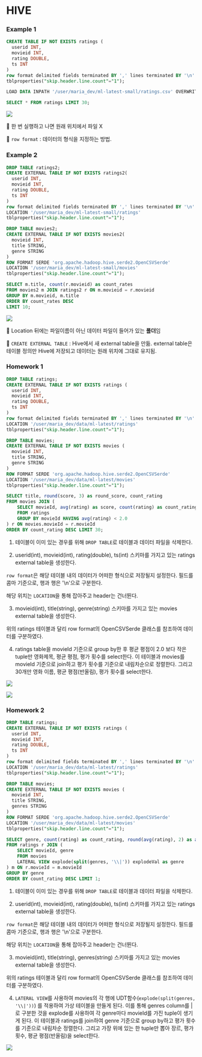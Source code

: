 # HIVE

### Example 1

```sql
CREATE TABLE IF NOT EXISTS ratings (
  userid INT,
  movieid INT,
  rating DOUBLE,
  ts INT
)
row format delimited fields terminated BY ',' lines terminated BY '\n'
tblproperties("skip.header.line.count"="1");

LOAD DATA INPATH '/user/maria_dev/ml-latest-small/ratings.csv' OVERWRITE INTO TABLE ratings;

SELECT * FROM ratings LIMIT 30;
```

![](./screenshot/hive_example1.png)

:memo: 한 번 실행하고 나면 원래 위치에서 파일 X

:memo: `row format` : 데이터의 형식을 지정하는 방법.



### Example 2

```sql
DROP TABLE ratings2;
CREATE EXTERNAL TABLE IF NOT EXISTS ratings2(
  userid INT,
  movieid INT,
  rating DOUBLE,
  ts INT
)
row format delimited fields terminated BY ',' lines terminated BY '\n'
LOCATION '/user/maria_dev/ml-latest-small/ratings'
tblproperties("skip.header.line.count"="1");

DROP TABLE movies2;
CREATE EXTERNAL TABLE IF NOT EXISTS movies2(
  movieid INT,
  title STRING,
  genre STRING
)
ROW FORMAT SERDE 'org.apache.hadoop.hive.serde2.OpenCSVSerde'
LOCATION '/user/maria_dev/ml-latest-small/movies'
tblproperties("skip.header.line.count"="1");

SELECT m.title, count(r.movieid) as count_rates
FROM movies2 m JOIN ratings2 r ON m.movieid = r.movieid
GROUP BY m.movieid, m.title
ORDER BY count_rates DESC
LIMIT 10;
```

![](./screenshot/hive_example2.png)

:bug: Location 뒤에는 파일이름이 아닌 데이터 파일이 들어가 있는 **폴더**임

:memo: `CREATE EXTERNAL TABLE` : Hive에서 새 external table을 만듦. external table은 테이블 정의만 Hive에 저장되고 데이터는 원래 위치에 그대로 유지됨.



### Homework 1

```sql
DROP TABLE ratings;
CREATE EXTERNAL TABLE IF NOT EXISTS ratings (
  userid INT,
  movieid INT,
  rating DOUBLE,
  ts INT
)
row format delimited fields terminated BY ',' lines terminated BY '\n'
LOCATION '/user/maria_dev/data/ml-latest/ratings'
tblproperties("skip.header.line.count"="1");

DROP TABLE movies;
CREATE EXTERNAL TABLE IF NOT EXISTS movies (
  movieid INT,
  title STRING,
  genre STRING
)
ROW FORMAT SERDE 'org.apache.hadoop.hive.serde2.OpenCSVSerde'
LOCATION '/user/maria_dev/data/ml-latest/movies'
tblproperties("skip.header.line.count"="1");

SELECT title, round(score, 3) as round_score, count_rating
FROM movies JOIN (
	SELECT movieId, avg(rating) as score, count(rating) as count_rating
	FROM ratings
	GROUP BY movieId HAVING avg(rating) < 2.0
) r ON movies.movieId = r.movieId
ORDER BY count_rating DESC LIMIT 30;
```

1) 테이블이 이미 있는 경우를 위해 `DROP TABLE`로 테이블과 데이터 파일을 삭제한다.

2) userid(int), movieid(int), rating(double), ts(int) 스키마를 가지고 있는 ratings external table을 생성한다.

 `row format`은 해당 테이블 내의 데이터가 어떠한 형식으로 저장될지 설정한다. 필드를 콤마 기준으로, 행과 행은 '\n'으로 구분한다. 

해당 위치는 `LOCATION`을 통해 잡아주고 header는 건너뛴다.

3) movieid(int), title(string), genre(string) 스키마를 가지고 있는 movies external table을 생성한다. 

위의 ratings 테이블과 달리 row format의 OpenCSVSerde 클래스를 참조하여 데이터를 구분하였다.

4) ratings table을 movieId 기준으로 group by한 후 평균 평점이 2.0 보다 작은 tuple만 영화제목, 평균 평점, 평가 횟수를 select한다. 이 테이블과 movies를 movieId 기준으로 join하고 평가 횟수를 기준으로 내림차순으로 정렬한다. 그리고 30개만 영화 이름, 평균 평점(반올림), 평가 횟수를 select한다.

![](./screenshot/hive_homework1.png)

![](./screenshot/hive_homework1-2.png)



### Homework 2

```sql
DROP TABLE ratings;
CREATE EXTERNAL TABLE IF NOT EXISTS ratings (
  userid INT,
  movieid INT,
  rating DOUBLE,
  ts INT
)
row format delimited fields terminated BY ',' lines terminated BY '\n'
LOCATION '/user/maria_dev/data/ml-latest/ratings'
tblproperties("skip.header.line.count"="1");

DROP TABLE movies;
CREATE EXTERNAL TABLE IF NOT EXISTS movies (
  movieid INT,
  title STRING,
  genres STRING
)
ROW FORMAT SERDE 'org.apache.hadoop.hive.serde2.OpenCSVSerde'
LOCATION '/user/maria_dev/data/ml-latest/movies'
tblproperties("skip.header.line.count"="1");

SELECT genre, count(rating) as count_rating, round(avg(rating), 2) as avg
FROM ratings r JOIN (
	SELECT movieId, genre
	FROM movies
  	LATERAL VIEW explode(split(genres, '\\|')) explodeVal as genre
) m ON r.movieId = m.movieId
GROUP BY genre
ORDER BY count_rating DESC LIMIT 1;
```

1) 테이블이 이미 있는 경우를 위해 `DROP TABLE`로 테이블과 데이터 파일을 삭제한다.

2) userid(int), movieid(int), rating(double), ts(int) 스키마를 가지고 있는 ratings external table을 생성한다.

 `row format`은 해당 테이블 내의 데이터가 어떠한 형식으로 저장될지 설정한다. 필드를 콤마 기준으로, 행과 행은 '\n'으로 구분한다. 

해당 위치는 `LOCATION`을 통해 잡아주고 header는 건너뛴다.

3) movieid(int), title(string), genres(string) 스키마를 가지고 있는 movies external table을 생성한다. 

위의 ratings 테이블과 달리 row format의 OpenCSVSerde 클래스를 참조하여 데이터를 구분하였다.

4)  `LATERAL VIEW`를 사용하여 movies의 각 행에 UDT함수(`explode(split(genres, '\\|'))`) 를 적용하여 가상 테이블을 만들게 된다. 이를 통해 genres column를 |로 구분한 것을 explode를 사용하여 각 genre마다 movieId를 가진 tuple이 생기게 된다. 이 테이블과 ratings를 join하여 genre 기준으로 group by하고 평가 횟수를 기준으로 내림차순 정렬한다. 그리고 가장 위에 있는 한 tuple만 뽑아 장르, 평가 횟수, 평균 평점(반올림)을 select한다.

![](./screenshot/hive_homework2.png)